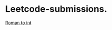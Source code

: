 # Leetcode-submissions.
[Roman to int](https://gist.github.com/Z4KKD/62ba9995f6c9cd97905bd5d0fe8d8b06) <br>
